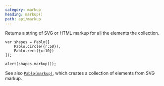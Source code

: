 ```yaml
---
category: markup
heading: markup()
path: api/markup
---
```


Returns a string of SVG or HTML markup for all the elements the collection.

    var shapes = Pablo([
        Pablo.circle({r:50}),
        Pablo.rect({x:10})
    ]);

    alert(shapes.markup());


See also [`Pablo(markup)`](/api/Pablo/#Pablo-markup-attributes), which creates a collection of elements from SVG markup.
